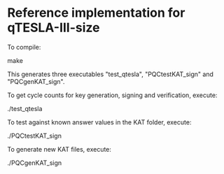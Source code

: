 # Reference implementation for qTESLA-III-size

To compile:

make

This generates three executables "test\_qtesla", "PQCtestKAT\_sign" and "PQCgenKAT\_sign".

To get cycle counts for key generation, signing and verification, execute:

./test\_qtesla

To test against known answer values in the KAT folder, execute:

./PQCtestKAT\_sign

To generate new KAT files, execute:

./PQCgenKAT\_sign



